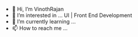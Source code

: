 - 👋 Hi, I’m VinothRajan
- 👀 I’m interested in ... UI | Front End Development
- 🌱 I’m currently learning ... 
- 📫 How to reach me ...

<!---
VinothRajanhub/VinothRajanhub is a ✨ special ✨ repository because its `README.md` (this file) appears on your GitHub profile.
You can click the Preview link to take a look at your changes.
--->
